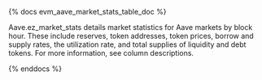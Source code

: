 {% docs evm_aave_market_stats_table_doc %}

Aave.ez_market_stats details market statistics for Aave markets by block hour.  These include reserves, token addresses, token prices, borrow and supply rates, the utilization rate, and total supplies of liquidity and debt tokens. For more information, see column descriptions.  

{% enddocs %}
